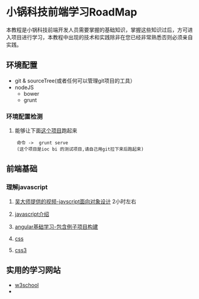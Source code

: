 # 小锅科技前端学习RoadMap


本教程是小锅科技前端开发人员需要掌握的基础知识，掌握这些知识过后，方可进入项目进行学习，本教程中出现的技术和实践除非在您已经非常熟悉否则必须亲自实践。

## 环境配置

* git & sourceTree(或者任何可以管理git项目的工具）
* nodeJS
	* bower
	* grunt

### 环境配置检测
1. 能够让下面[这个项目](https://github.com/404Design/404-web-train.git)跑起来

```
	命令 ->  grunt serve
	(这个项目是ioc bi 的测试项目,请自己用git拉下来后跑起来)
```


## 前端基础

###  理解javascript

1. [吴大师提供的视频-javscript面向对象设计](http://www.tudou.com/programs/view/cus51j9b9XY/)   2小时左右

2. [javascript介绍](http://www.w3school.com.cn/js/index.asp)

3. [angular基础学习-包含例子项目构建](http://www.apjs.net/#dir31)

4. [css](http://www.w3school.com.cn/css/index.asp)

5. [css3](http://www.w3school.com.cn/css3/index.asp)


## 实用的学习网站

* [w3school](http://www.w3school.com.cn/index.html)
* 
